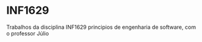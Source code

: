 # INF1629
Trabalhos da disciplina INF1629 principios de engenharia de software, com o professor Júlio
